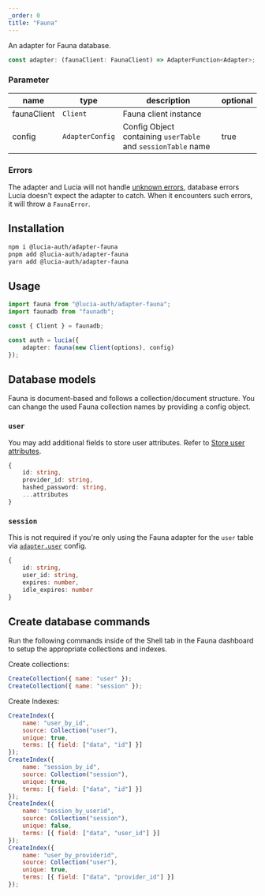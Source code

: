 ```yaml
---
_order: 0
title: "Fauna"
---
```


An adapter for Fauna database.

```ts
const adapter: (faunaClient: FaunaClient) => AdapterFunction<Adapter>;
```

### Parameter

| name        | type            | description                                                  | optional |
| ----------- | --------------- | ------------------------------------------------------------ | -------- |
| faunaClient | `Client`        | Fauna client instance                                        |          |
| config      | `AdapterConfig` | Config Object containing `userTable` and `sessionTable` name | true     |

### Errors

The adapter and Lucia will not handle [unknown errors](/learn/basics/error-handling#known-errors), database errors Lucia doesn't expect the adapter to catch. When it encounters such errors, it will throw a `FaunaError`.

## Installation

```bash
npm i @lucia-auth/adapter-fauna
pnpm add @lucia-auth/adapter-fauna
yarn add @lucia-auth/adapter-fauna
```

## Usage

```ts
import fauna from "@lucia-auth/adapter-fauna";
import faunadb from "faunadb";

const { Client } = faunadb;

const auth = lucia({
	adapter: fauna(new Client(options), config)
});
```

## Database models

Fauna is document-based and follows a collection/document structure. You can change the used Fauna collection names by providing a config object.

### `user`

You may add additional fields to store user attributes. Refer to [Store user attributes](/learn/basics/store-user-attributes).

```ts
{
    id: string,
    provider_id: string,
    hashed_password: string,
    ...attributes
}
```

### `session`

This is not required if you're only using the Fauna adapter for the `user` table via [`adapter.user`](/reference/configure/lucia-configurations#adapter) config.

```ts
{
    id: string,
    user_id: string,
    expires: number,
    idle_expires: number
}
```

## Create database commands

Run the following commands inside of the Shell tab in the Fauna dashboard to setup the appropriate collections and indexes.

Create collections:

```js
CreateCollection({ name: "user" });
CreateCollection({ name: "session" });
```

Create Indexes:

```js
CreateIndex({
	name: "user_by_id",
	source: Collection("user"),
	unique: true,
	terms: [{ field: ["data", "id"] }]
});
CreateIndex({
	name: "session_by_id",
	source: Collection("session"),
	unique: true,
	terms: [{ field: ["data", "id"] }]
});
CreateIndex({
	name: "session_by_userid",
	source: Collection("session"),
	unique: false,
	terms: [{ field: ["data", "user_id"] }]
});
CreateIndex({
	name: "user_by_providerid",
	source: Collection("user"),
	unique: true,
	terms: [{ field: ["data", "provider_id"] }]
});
```
